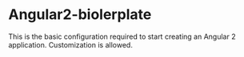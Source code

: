# Angular2-biolerplate
This is the basic configuration required to start creating an Angular 2 application. Customization is allowed.
